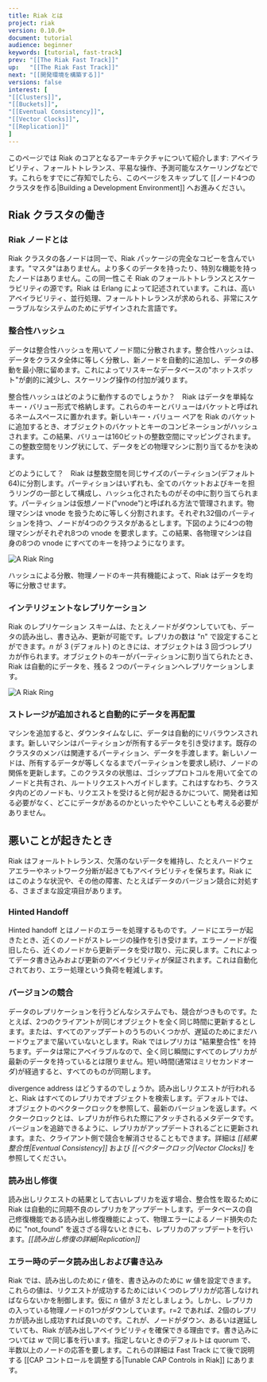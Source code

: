 ```yaml
---
title: Riak とは
project: riak
version: 0.10.0+
document: tutorial
audience: beginner
keywords: [tutorial, fast-track]
prev: "[[The Riak Fast Track]]"
up:   "[[The Riak Fast Track]]"
next: "[[開発環境を構築する]]"
versions: false
interest: [
"[[Clusters]]",
"[[Buckets]]",
"[[Eventual Consistency]]",
"[[Vector Clocks]]",
"[[Replication]]"
]
---
```


このページでは Riak のコアとなるアーキテクチャについて紹介します: アベイラビリティ、フォールトトレランス、平易な操作、予測可能なスケーリングなどです。これらをすでにご存知でしたら、このページをスキップして [[ノード4つのクラスタを作る|Building a Development Environment]] へお進みください。

## Riak クラスタの働き

### Riak ノードとは

Riak クラスタの各ノードは同一で、Riak パッケージの完全なコピーを含んでいます。"マスタ"はありません。より多くのデータを持ったり、特別な機能を持ったノードはありません。この同一性こそ Riak のフォールトトレランスとスケーラビリティの源です。Riak は Erlang によって記述されています。これは、高いアベイラビリティ、並行処理、フォールトトレランスが求められる、非常にスケーラブルなシステムのためにデザインされた言語です。
 
### 整合性ハッシュ

データは整合性ハッシュを用いてノード間に分散されます。整合性ハッシュは、データをクラスタ全体に等しく分散し、新ノードを自動的に追加し、データの移動を最小限に留めます。これによってリスキーなデータベースの"ホットスポット"が劇的に減少し、スケーリング操作の付加が減ります。

整合性ハッシュはどのように動作するのでしょうか？　Riak はデータを単純なキー・バリュー形式で格納します。これらのキーとバリューはバケットと呼ばれるネームスペースに置かれます。新しいキー・バリュー ペアを Riak のバケットに追加するとき、オブジェクトのバケットとキーのコンビネーションがハッシュされます。この結果、バリューは160ビットの整数空間にマッピングされます。この整数空間をリング状にして、データをどの物理マシンに割り当てるかを決めます。

どのようにして？　Riak は整数空間を同じサイズのパーティション(デフォルト 64)に分割します。パーティションはいずれも、全てのバケットおよびキーを担うリングの一部として構成し、ハッシュ化されたものがその中に割り当てられます。パーティションは仮想ノード("vnode")と呼ばれる方法で管理されます。物理マシンは vnode を扱うために等しく分割されます。それぞれ32個のパーティションを持つ、ノードが4つのクラスタがあるとします。下図のように4つの物理マシンがそれぞれ8つの vnode を要求します。この結果、各物理マシンは自身の8つの vnode にすべてのキーを持つようになります。

![A Riak Ring](/images/riak-ring.png)

ハッシュによる分散、物理ノードのキー共有機能によって、Riak はデータを均等に分散させます。

### インテリジェントなレプリケーション

Riak のレプリケーション スキームは、たとえノードがダウンしていても、データの読み出し、書き込み、更新が可能です。レプリカの数は "n" で設定することができます。_n_ が 3 (デフォルト) のときには、オブジェクトは 3 回づつレプリカが作られます。オブジェクトのキーがパーティションに割り当てられたとき、Riak は自動的にデータを、残る 2 つのパーティションへレプリケーションします。

![A Riak Ring](/images/riak-data-distribution.png)

### ストレージが追加されると自動的にデータを再配置

マシンを追加すると、ダウンタイムなしに、データは自動的にリバラウンスされます。新しいマシンはパーティションが所有するデータを引き受けます。既存のクラスタのメンバは関連するパーティション、データを手渡します。新しいノードは、所有するデータが等しくなるまでパーティションを要求し続け、ノードの関係を更新します。このクラスタの状態は、ゴシッププロトコルを用いて全てのノードと共有され、ルートリクエストへガイドします。これはすなわち、クラスタ内のどのノードも、リクエストを受けると何が起きるかについて、開発者は知る必要がなく、どこにデータがあるのかといったややこしいことも考える必要がありません。

## 悪いことが起きたとき

Riak はフォールトトレランス、欠落のないデータを維持し、たとえハードウェアエラーやネットワーク分断が起きてもアベイラビリティを保ちます。Riak にはこのような状況や、その他の障害、たとえばデータのバージョン競合に対処する、さまざまな設定項目があります。

### Hinted Handoff
Hinted handoff とはノードのエラーを処理するものです。ノードにエラーが起きたとき、近くのノードがストレージの操作を引き受けます。エラーノードが復旧したら、近くのノードから更新データを受け取り、元に戻します。これによってデータ書き込みおよび更新のアベイラビリティが保証されます。これは自動化されており、エラー処理という負荷を軽減します。

### バージョンの競合
データのレプリケーションを行うどんなシステムでも、競合がつきものです。たとえば、2つのクライアントが同じオブジェクトを全く同じ時間に更新するとします。または、すべてのアップデートのうちのいくつかが、遅延のためにまだハードウェアまで届いていないとします。Riak ではレプリカは "結果整合性" を持ちます。データは常にアベイラブルなので、全く同じ瞬間にすべてのレプリカが最新のデータを持っているとは限りません。短い時間(通常はミリセカンドオーダ)が経過すると、すべてのものが同期します。

divergence address はどうするのでしょうか。読み出しリクエストが行われると、Riak はすべてのレプリカでオブジェクトを検索します。デフォルトでは、オブジェクトのベクタークロックを参照して、最新のバージョンを返します。ベクタークロックとは、レプリカが作られた際にアタッチされるメタデータです。バージョンを追跡できるように、レプリカがアップデートされるごとに更新されます。また、クライアント側で競合を解消させることもできます。詳細は *[[結果整合性|Eventual Consistency]]* および *[[ベクタークロック|Vector Clocks]]* を参照してください。

### 読み出し修復
読み出しリクエストの結果として古いレプリカを返す場合、整合性を取るために Riak は自動的に同期不良のレプリカをアップデートします。データベースの自己修復機能である読み出し修復機能によって、物理エラーによるノード損失のために "not_found" を返さざる得ないときにも、レプリカのアップデートを行います。*[[読み出し修復の詳細|Replication]]*

### エラー時のデータ読み出しおよび書き込み
Riak では、読み出しのために _r_ 値を、書き込みのために _w_ 値を設定できます。これらの値は、リクエストが成功するためにはいくつのレプリカが応答しなければならないかを制御します。仮に _n_ 値が 3 だとしましょう。しかし、レプリカの入っている物理ノードの1つがダウンしています。r=2 であれば、2個のレプリカが読み出し成功すれば良いのです。これが、ノードがダウン、あるいは遅延していても、Riak が読み出しアベイラビリティを確保できる理由です。書き込みについては _w_ で同じ事を行います。指定しないときのデフォルトは quorum で、半数以上のノードの応答を要します。これらの詳細は Fast Track にて後で説明する [[CAP コントロールを調整する|Tunable CAP Controls in Riak]] にあります。

